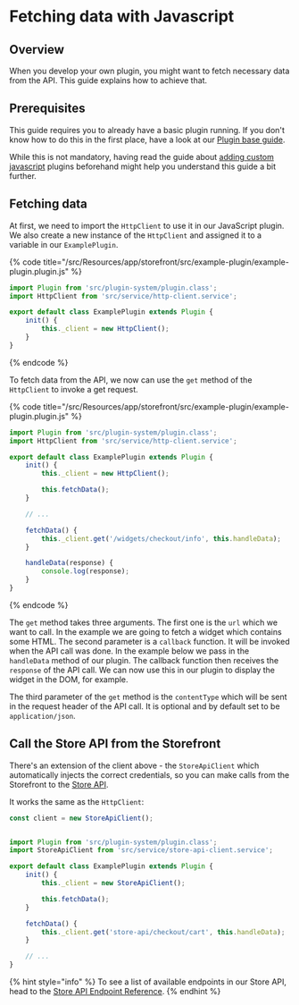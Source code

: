 # Fetching data with Javascript

## Overview

When you develop your own plugin, you might want to fetch necessary data from the API. This guide explains how to achieve that.

## Prerequisites

This guide requires you to already have a basic plugin running. If you don't know how to do this in the first place, have a look at our [Plugin base guide](plugin-base-guide.md).

While this is not mandatory, having read the guide about [adding custom javascript](add-custom-javascript.md) plugins beforehand might help you understand this guide a bit further.

## Fetching data

At first, we need to import the `HttpClient` to use it in our JavaScript plugin. We also create a new instance of the `HttpClient` and assigned it to a variable in our `ExamplePlugin`.

{% code title="<plugin root>/src/Resources/app/storefront/src/example-plugin/example-plugin.plugin.js" %}
```javascript
import Plugin from 'src/plugin-system/plugin.class';
import HttpClient from 'src/service/http-client.service';

export default class ExamplePlugin extends Plugin {
    init() {
        this._client = new HttpClient();
    }
}
```
{% endcode %}

To fetch data from the API, we now can use the `get` method of the `HttpClient` to invoke a get request.

{% code title="<plugin root>/src/Resources/app/storefront/src/example-plugin/example-plugin.plugin.js" %}
```javascript
import Plugin from 'src/plugin-system/plugin.class';
import HttpClient from 'src/service/http-client.service';

export default class ExamplePlugin extends Plugin {
    init() {
        this._client = new HttpClient();

        this.fetchData();
    }

    // ...

    fetchData() {
        this._client.get('/widgets/checkout/info', this.handleData);
    }

    handleData(response) {
        console.log(response);
    }
}
```
{% endcode %}

The `get` method takes three arguments. The first one is the `url` which we want to call. In the example we are going to fetch a widget which contains some HTML. The second parameter is a `callback` function. It will be invoked when the API call was done. In the example below we pass in the `handleData` method of our plugin. The callback function then receives the `response` of the API call. We can now use this in our plugin to display the widget in the DOM, for example.

The third parameter of the `get` method is the `contentType` which will be sent in the request header of the API call. It is optional and by default set to be `application/json`.

## Call the Store API from the Storefront

There's an extension of the client above - the `StoreApiClient` which automatically injects the correct credentials, so you can make calls from the Storefront to the [Store API](SHOPWARE/docs/concepts/api/store-api.md).

It works the same as the `HttpClient`:

```javascript
const client = new StoreApiClient();


import Plugin from 'src/plugin-system/plugin.class';
import StoreApiClient from 'src/service/store-api-client.service';

export default class ExamplePlugin extends Plugin {
    init() {
        this._client = new StoreApiClient();

        this.fetchData();
    }

    fetchData() {
        this._client.get('store-api/checkout/cart', this.handleData);
    }

    // ...
}
```

{% hint style="info" %}
To see a list of available endpoints in our Store API, head to the [Store API Endpoint Reference](https://shopware.stoplight.io/docs/store-api).
{% endhint %}
